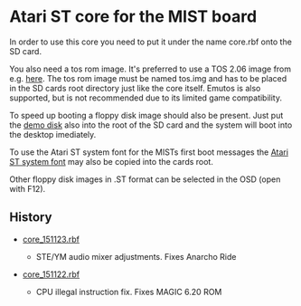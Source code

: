 Atari ST core for the MIST board
================================

In order to use this core you need to put it under the name core.rbf onto
the SD card. 

You also need a tos rom image. It's preferred to use a TOS 2.06 image
from e.g. [here](http://www.atariworld.org/tos-rom/). The tos rom
image must be named tos.img and has to be placed in the SD cards root
directory just like the core itself. Emutos is also supported, but is
not recommended due to its limited game compatibility.

To speed up booting a floppy disk image should also be present. Just
put the [demo
disk](https://github.com/mist-devel/mist-binaries/raw/master/cores/mist/disk_a.st)
also into the root of the SD card and the system will boot into the
desktop imediately.

To use the Atari ST system font for the MISTs first boot messages the
[Atari ST system font](https://github.com/mist-devel/mist-binaries/raw/master/cores/mist/system.fnt)
may also be copied into the cards root.

Other floppy disk images in .ST format can be selected in the OSD
(open with F12).

History
-------

* [core_151123.rbf](https://github.com/mist-devel/mist-binaries/raw/master/cores/mist/core_151123.rbf)
  - STE/YM audio mixer adjustments. Fixes Anarcho Ride

* [core_151122.rbf](https://github.com/mist-devel/mist-binaries/raw/master/cores/mist/old/core_151122.rbf)
  - CPU illegal instruction fix. Fixes MAGIC 6.20 ROM
